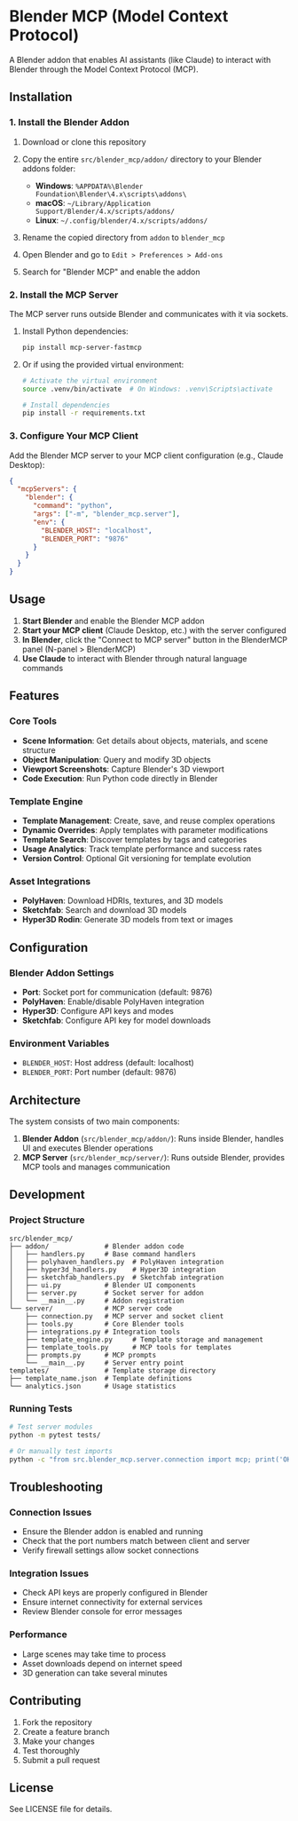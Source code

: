 # Blender MCP (Model Context Protocol)

A Blender addon that enables AI assistants (like Claude) to interact with Blender through the Model Context Protocol (MCP).

## Installation

### 1. Install the Blender Addon

1. Download or clone this repository
2. Copy the entire `src/blender_mcp/addon/` directory to your Blender addons folder:
   - **Windows**: `%APPDATA%\Blender Foundation\Blender\4.x\scripts\addons\`
   - **macOS**: `~/Library/Application Support/Blender/4.x/scripts/addons/`
   - **Linux**: `~/.config/blender/4.x/scripts/addons/`

3. Rename the copied directory from `addon` to `blender_mcp`

4. Open Blender and go to `Edit > Preferences > Add-ons`
5. Search for "Blender MCP" and enable the addon

### 2. Install the MCP Server

The MCP server runs outside Blender and communicates with it via sockets.

1. Install Python dependencies:
   ```bash
   pip install mcp-server-fastmcp
   ```

2. Or if using the provided virtual environment:
   ```bash
   # Activate the virtual environment
   source .venv/bin/activate  # On Windows: .venv\Scripts\activate

   # Install dependencies
   pip install -r requirements.txt
   ```

### 3. Configure Your MCP Client

Add the Blender MCP server to your MCP client configuration (e.g., Claude Desktop):

```json
{
  "mcpServers": {
    "blender": {
      "command": "python",
      "args": ["-m", "blender_mcp.server"],
      "env": {
        "BLENDER_HOST": "localhost",
        "BLENDER_PORT": "9876"
      }
    }
  }
}
```

## Usage

1. **Start Blender** and enable the Blender MCP addon
2. **Start your MCP client** (Claude Desktop, etc.) with the server configured
3. **In Blender**, click the "Connect to MCP server" button in the BlenderMCP panel (N-panel > BlenderMCP)
4. **Use Claude** to interact with Blender through natural language commands

## Features

### Core Tools
- **Scene Information**: Get details about objects, materials, and scene structure
- **Object Manipulation**: Query and modify 3D objects
- **Viewport Screenshots**: Capture Blender's 3D viewport
- **Code Execution**: Run Python code directly in Blender

### Template Engine
- **Template Management**: Create, save, and reuse complex operations
- **Dynamic Overrides**: Apply templates with parameter modifications
- **Template Search**: Discover templates by tags and categories
- **Usage Analytics**: Track template performance and success rates
- **Version Control**: Optional Git versioning for template evolution

### Asset Integrations
- **PolyHaven**: Download HDRIs, textures, and 3D models
- **Sketchfab**: Search and download 3D models
- **Hyper3D Rodin**: Generate 3D models from text or images

## Configuration

### Blender Addon Settings
- **Port**: Socket port for communication (default: 9876)
- **PolyHaven**: Enable/disable PolyHaven integration
- **Hyper3D**: Configure API keys and modes
- **Sketchfab**: Configure API key for model downloads

### Environment Variables
- `BLENDER_HOST`: Host address (default: localhost)
- `BLENDER_PORT`: Port number (default: 9876)

## Architecture

The system consists of two main components:

1. **Blender Addon** (`src/blender_mcp/addon/`): Runs inside Blender, handles UI and executes Blender operations
2. **MCP Server** (`src/blender_mcp/server/`): Runs outside Blender, provides MCP tools and manages communication

## Development

### Project Structure
```
src/blender_mcp/
├── addon/              # Blender addon code
│   ├── handlers.py     # Base command handlers
│   ├── polyhaven_handlers.py  # PolyHaven integration
│   ├── hyper3d_handlers.py    # Hyper3D integration
│   ├── sketchfab_handlers.py  # Sketchfab integration
│   ├── ui.py           # Blender UI components
│   ├── server.py       # Socket server for addon
│   └── __main__.py     # Addon registration
└── server/             # MCP server code
    ├── connection.py   # MCP server and socket client
    ├── tools.py        # Core Blender tools
    ├── integrations.py # Integration tools
    ├── template_engine.py     # Template storage and management
    ├── template_tools.py      # MCP tools for templates
    ├── prompts.py      # MCP prompts
    └── __main__.py     # Server entry point
templates/              # Template storage directory
├── template_name.json  # Template definitions
└── analytics.json      # Usage statistics
```

### Running Tests
```bash
# Test server modules
python -m pytest tests/

# Or manually test imports
python -c "from src.blender_mcp.server.connection import mcp; print('OK')"
```

## Troubleshooting

### Connection Issues
- Ensure the Blender addon is enabled and running
- Check that the port numbers match between client and server
- Verify firewall settings allow socket connections

### Integration Issues
- Check API keys are properly configured in Blender
- Ensure internet connectivity for external services
- Review Blender console for error messages

### Performance
- Large scenes may take time to process
- Asset downloads depend on internet speed
- 3D generation can take several minutes

## Contributing

1. Fork the repository
2. Create a feature branch
3. Make your changes
4. Test thoroughly
5. Submit a pull request

## License

See LICENSE file for details.
